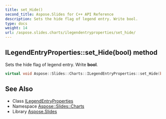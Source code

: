 ```yaml
---
title: set_Hide()
second_title: Aspose.Slides for C++ API Reference
description: Sets the hide flag of legend entry. Write bool.
type: docs
weight: 14
url: /aspose.slides.charts/ilegendentryproperties/set_hide/
---
```

## ILegendEntryProperties::set_Hide(bool) method


Sets the hide flag of legend entry. Write **bool**.

```cpp
virtual void Aspose::Slides::Charts::ILegendEntryProperties::set_Hide(bool value)=0
```

## See Also

* Class [ILegendEntryProperties](../)
* Namespace [Aspose::Slides::Charts](../../)
* Library [Aspose.Slides](../../../)